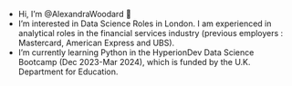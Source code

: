 - Hi, I’m @AlexandraWoodard 👋
- I’m interested in Data Science Roles in London. I am experienced in analytical roles in the financial services industry (previous employers : Mastercard, American Express and UBS).
- I’m currently learning Python in the HyperionDev Data Science Bootcamp (Dec 2023-Mar 2024), which is funded by the U.K. Department for Education.

<!---
AlexandraWoodard/AlexandraWoodard is a ✨ special ✨ repository because its `README.md` (this file) appears on your GitHub profile.
You can click the Preview link to take a look at your changes.
--->
